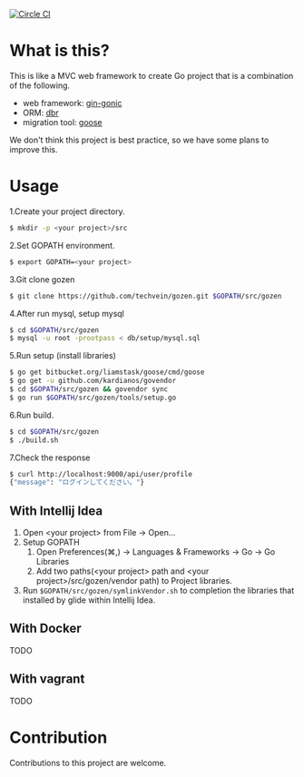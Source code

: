 [![Circle CI](https://circleci.com/gh/techvein/gozen.svg?style=svg&circle-token=c428c1d551315c708f8d2205042db799060c3732)](https://circleci.com/gh/techvein/gozen)

# What is this?

This is like a MVC web framework to create Go project that is a combination of the following.

* web framework: [gin-gonic](https://github.com/gin-gonic/gin)
* ORM: [dbr](https://github.com/gocraft/dbr)
* migration tool: [goose](https://bitbucket.org/liamstask/goose/)

We don't think this project is best practice, so we have some plans to improve this.

# Usage

1.Create your project directory.

```bash
$ mkdir -p <your project>/src
```

2.Set GOPATH environment.

```bash
$ export GOPATH=<your project>
```

3.Git clone gozen

```bash
$ git clone https://github.com/techvein/gozen.git $GOPATH/src/gozen
```

4.After run mysql, setup mysql

```bash
$ cd $GOPATH/src/gozen
$ mysql -u root -prootpass < db/setup/mysql.sql
```

5.Run setup (install libraries)

```bash
$ go get bitbucket.org/liamstask/goose/cmd/goose
$ go get -u github.com/kardianos/govendor
$ cd $GOPATH/src/gozen && govendor sync
$ go run $GOPATH/src/gozen/tools/setup.go
```

6.Run build.

```bash
$ cd $GOPATH/src/gozen
$ ./build.sh
```

7.Check the response

```bash
$ curl http://localhost:9000/api/user/profile
{"message": "ログインしてください。"}
```

## With Intellij Idea

1. Open &lt;your project&gt; from File -&gt; Open... 
2. Setup GOPATH
    1. Open Preferences(⌘,) -&gt; Languages & Frameworks -&gt; Go -&gt; Go Libraries
    2. Add two paths(&lt;your project&gt; path and &lt;your project&gt;/src/gozen/vendor path) to Project libraries.
3. Run `$GOPATH/src/gozen/symlinkVendor.sh` to completion the libraries that installed by glide within Intellij Idea.   


## With Docker

TODO

## With vagrant

TODO

# Contribution

Contributions to this project are welcome.

